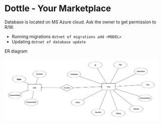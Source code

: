 # Dottle - Your Marketplace

Database is located on MS Azure cloud. Ask the owner to get permission to R/W.

* Running migrations `dotnet ef migrations add <MODEL>`
* Updating `dotnet ef database update`

ER diagram

![diagram](./image.png)
